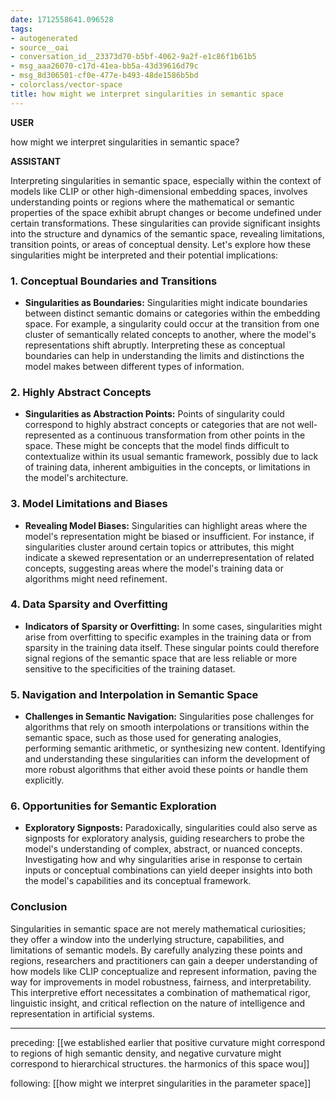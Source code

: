 ```yaml
---
date: 1712558641.096528
tags:
- autogenerated
- source__oai
- conversation_id__23373d70-b5bf-4062-9a2f-e1c86f1b61b5
- msg_aaa26070-c17d-41ea-bb5a-43d39616d79c
- msg_8d306501-cf0e-477e-b493-48de1586b5bd
- colorclass/vector-space
title: how might we interpret singularities in semantic space
---
```


**USER**

how might we interpret singularities in semantic space?


**ASSISTANT**

Interpreting singularities in semantic space, especially within the context of models like CLIP or other high-dimensional embedding spaces, involves understanding points or regions where the mathematical or semantic properties of the space exhibit abrupt changes or become undefined under certain transformations. These singularities can provide significant insights into the structure and dynamics of the semantic space, revealing limitations, transition points, or areas of conceptual density. Let's explore how these singularities might be interpreted and their potential implications:

### 1. **Conceptual Boundaries and Transitions**

- **Singularities as Boundaries:** Singularities might indicate boundaries between distinct semantic domains or categories within the embedding space. For example, a singularity could occur at the transition from one cluster of semantically related concepts to another, where the model's representations shift abruptly. Interpreting these as conceptual boundaries can help in understanding the limits and distinctions the model makes between different types of information.

### 2. **Highly Abstract Concepts**

- **Singularities as Abstraction Points:** Points of singularity could correspond to highly abstract concepts or categories that are not well-represented as a continuous transformation from other points in the space. These might be concepts that the model finds difficult to contextualize within its usual semantic framework, possibly due to lack of training data, inherent ambiguities in the concepts, or limitations in the model's architecture.

### 3. **Model Limitations and Biases**

- **Revealing Model Biases:** Singularities can highlight areas where the model's representation might be biased or insufficient. For instance, if singularities cluster around certain topics or attributes, this might indicate a skewed representation or an underrepresentation of related concepts, suggesting areas where the model's training data or algorithms might need refinement.

### 4. **Data Sparsity and Overfitting**

- **Indicators of Sparsity or Overfitting:** In some cases, singularities might arise from overfitting to specific examples in the training data or from sparsity in the training data itself. These singular points could therefore signal regions of the semantic space that are less reliable or more sensitive to the specificities of the training dataset.

### 5. **Navigation and Interpolation in Semantic Space**

- **Challenges in Semantic Navigation:** Singularities pose challenges for algorithms that rely on smooth interpolations or transitions within the semantic space, such as those used for generating analogies, performing semantic arithmetic, or synthesizing new content. Identifying and understanding these singularities can inform the development of more robust algorithms that either avoid these points or handle them explicitly.

### 6. **Opportunities for Semantic Exploration**

- **Exploratory Signposts:** Paradoxically, singularities could also serve as signposts for exploratory analysis, guiding researchers to probe the model's understanding of complex, abstract, or nuanced concepts. Investigating how and why singularities arise in response to certain inputs or conceptual combinations can yield deeper insights into both the model's capabilities and its conceptual framework.

### Conclusion

Singularities in semantic space are not merely mathematical curiosities; they offer a window into the underlying structure, capabilities, and limitations of semantic models. By carefully analyzing these points and regions, researchers and practitioners can gain a deeper understanding of how models like CLIP conceptualize and represent information, paving the way for improvements in model robustness, fairness, and interpretability. This interpretive effort necessitates a combination of mathematical rigor, linguistic insight, and critical reflection on the nature of intelligence and representation in artificial systems.


---

preceding: [[we established earlier that positive curvature might correspond to regions of high semantic density, and negative curvature might correspond to hierarchical structures. the harmonics of this space wou]]  


following: [[how might we interpret singularities in the parameter space]]